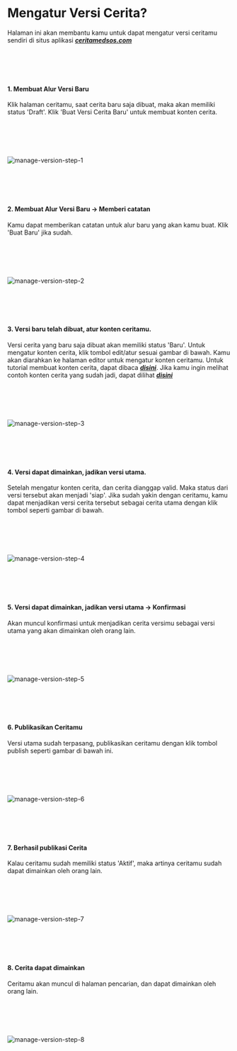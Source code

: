 # Mengatur Versi Cerita?
Halaman ini akan membantu kamu untuk dapat mengatur versi ceritamu sendiri di situs aplikasi ***[ceritamedsos.com](https://ceritamedsos.com)***

# &nbsp;
#### 1. Membuat Alur Versi Baru
Klik halaman ceritamu, saat cerita baru saja dibuat, maka akan memiliki status 'Draft'. Klik 'Buat Versi Cerita Baru' untuk membuat konten cerita.
# &nbsp;
![manage-version-step-1](./img/how-to/manage-version-step-1.png)

# &nbsp;
#### 2. Membuat Alur Versi Baru -> Memberi catatan
Kamu dapat memberikan catatan untuk alur baru yang akan kamu buat. Klik 'Buat Baru' jika sudah.
# &nbsp;
![manage-version-step-2](./img/how-to/manage-version-step-2.png)

# &nbsp;
#### 3. Versi baru telah dibuat, atur konten ceritamu.
Versi cerita yang baru saja dibuat akan memiliki status 'Baru'. Untuk mengatur konten cerita, klik tombol edit/atur sesuai gambar di bawah. Kamu akan diarahkan ke halaman editor untuk mengatur konten ceritamu. Untuk tutorial membuat konten cerita, dapat dibaca ***[disini](./how-to-edit-version)***. Jika kamu ingin melihat contoh konten cerita yang sudah jadi, dapat dilihat ***[disini](https://editor.ceritamedsos.com/?sid=1&v=1&view-only=1)***
# &nbsp;
![manage-version-step-3](./img/how-to/manage-version-step-3.png)

# &nbsp;
#### 4. Versi dapat dimainkan, jadikan versi utama.
Setelah mengatur konten cerita, dan cerita dianggap valid. Maka status dari versi tersebut akan menjadi 'siap'. Jika sudah yakin dengan ceritamu, kamu dapat menjadikan versi cerita tersebut sebagai cerita utama dengan klik tombol seperti gambar di bawah.
# &nbsp;
![manage-version-step-4](./img/how-to/manage-version-step-4.png)

# &nbsp;
#### 5. Versi dapat dimainkan, jadikan versi utama -> Konfirmasi
Akan muncul konfirmasi untuk menjadikan cerita versimu sebagai versi utama yang akan dimainkan oleh orang lain.
# &nbsp;
![manage-version-step-5](./img/how-to/manage-version-step-5.png)

# &nbsp;
#### 6. Publikasikan Ceritamu
Versi utama sudah terpasang, publikasikan ceritamu dengan klik tombol publish seperti gambar di bawah ini.
# &nbsp;
![manage-version-step-6](./img/how-to/manage-version-step-6.png)

# &nbsp;
#### 7. Berhasil publikasi Cerita
Kalau ceritamu sudah memiliki status 'Aktif', maka artinya ceritamu sudah dapat dimainkan oleh orang lain.
# &nbsp;
![manage-version-step-7](./img/how-to/manage-version-step-7.png)

# &nbsp;
#### 8. Cerita dapat dimainkan
Ceritamu akan muncul di halaman pencarian, dan dapat dimainkan oleh orang lain.
# &nbsp;
![manage-version-step-8](./img/how-to/manage-version-step-8.png)
